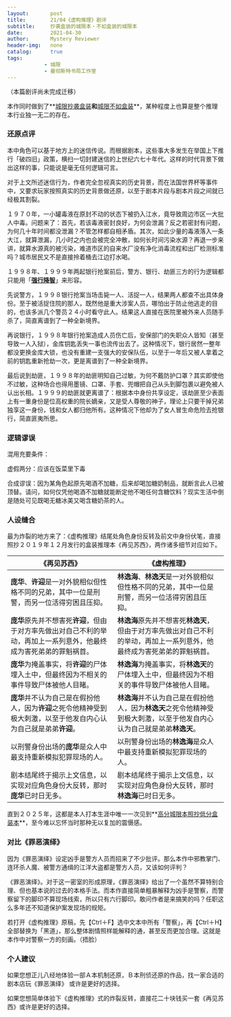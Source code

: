 ```yaml
---
layout:       post
title:        21/04《虚构推理》剧评
subtitle:     抄袭盒装的城限本・不如盒装的城限本
date:         2021-04-30
author:       Mystery Reviewer
header-img:   none
catalog:      true
tags:
            - 城限
            - 曼彻斯特书局工作室
---
```


（本篇剧评尚未完成迁移）

本作同时做到了**<u>城限抄袭盒装</u>**和**<u>城限不如盒装</u>**，某种程度上也算是整个推理本行业独一无二的存在。

### 还原点评 

本中角色可以基于地方上的迷信传说。而根据剧本，这些事大多发生在举国上下推行「破四旧」政策，横扫一切封建迷信的上世纪六七十年代。这样的时代背景下做出这样的事，只能说是毫无任何逻辑可言。

对于上文所述迷信行为，作者完全忽视真实的历史背景，而在法国世界杯等事件中，又要求玩家按照真实的历史背景做还原，以至于剧本片段与剧本片段之间就已经极其割裂。

１９７０年，一小罐毒液在原封不动的状态下被扔入江水，竟导致周边市区一大批人中毒。问题来了：首先，若该毒液密封良好，为何会泄漏？反之若密封有问题，为何几十年时间都没泄漏？不管怎样都自相矛盾。其次，如此少量的毒液落入一条大江，就算泄漏，几小时之内也会被完全冲散，如何长时间污染水源？再退一步来讲，就算水源真的被污染，难道市区的自来水厂没有净化消毒流程和出厂检测标准吗？城市居民又不是直接拎着桶去江边打水喝。

１９９８年、１９９９年两起银行抢案前后，警方、银行、劫匪三方的行为逻辑都只能用「**<u>强行降智</u>**」来形容。

先说警方，１９９８银行抢案当场击毙一人、活捉一人，结果两人都查不出具体身份。至于被活捉住院的那人，既然他是重大涉案人员，哪怕出于防止他逃走的目的，也该多派几个警员２４小时看守此人。结果这人直接在医院里被外来人员随手杀了，简直离谱到了一种全新境界。

再说银行，１９９８年银行抢案造成人员伤亡后，安保部门的失职众人皆知（甚至导致一人入狱），金库钥匙丢失一事也流传出去了。这种情况下，银行居然一整年都没更换金库大锁，也没有重建一支强大的安保队伍，以至于一年后又被人拿着之前的钥匙重新抢劫一次，更是离谱到了一种全新境界。

最后说到劫匪，１９９８年的劫匪明知自己过敏，为何不戴防护口罩？其实即使他不过敏，这种场合也得用墨镜、口罩、手套、兜帽把自己从头到脚包裹以避免被人认出长相。１９９９的劫匪就更离谱了：根据本中身份共享设定，该劫匪至少表面上有一重身份是位高权重的院长嫡亲，又是受人尊敬的神子，理论上只要干掉兄弟独享这一身份，钱和女人都归他所有。这种情况下他却为了女人冒生命危险去抢银行，简直匪夷所思。

### 逻辑谬误

混用充要条件：

虚假两分：应该在饭菜里下毒

合成谬误：因为某角色起原先喝酒不加糖，后来却喝加糖奶制品，就断言此人已被顶替。请问，如何仅凭他喝酒不加糖就能断定他不喝任何含糖饮料？现实生活中倒是随处可见既喝无糖冰美又喝含糖奶茶的人。

### 人设缝合

最为炸裂的地方来了：《虚构推理》结尾处角色身份反转及前文中身份伏笔，直接照抄２０１９年１２月发行的盒装推理本《再见苏西》，两作诸多细节对应如下。

| 《再见苏西》                                                 | 《虚构推理》                                                 |
| ------------------------------------------------------------ | ------------------------------------------------------------ |
| **庞华**、**许迎**是一对外貌相似但性格不同的兄弟，其中一位是刑警，而另一位活得穷困且压抑。 | **林逸海**、**林逸天**是一对外貌相似但性格不同的兄弟，其中一位是刑警，而另一位活得穷困且压抑。 |
| **庞华**原先并不想害死**许迎**，但由于对方率先做出对自己不利的举动，再加上一系列意外，他最终成为害死弟弟的罪魁祸首。 | **林逸海**原先并不想害死**林逸天**，但由于对方率先做出对自己不利的举动，再加上一系列意外，他最终成为害死弟弟的罪魁祸首。 |
| **庞华**为掩盖事实，将**许迎**的尸体埋入土中，但最终因为不相关的事件导致尸体被他人目睹。 | **林逸海**为掩盖事实，将**林逸天**的尸体埋入土中，但最终因为不相关的事件导致尸体被他人目睹。 |
| **庞华**并不认为自己是在假扮他人，因为**许迎**之死令他精神受到极大刺激，以至于他发自内心认为自己就是弟弟**许迎**。 | **林逸海**并不认为自己是在假扮他人，因为**林逸天**之死令他精神受到极大刺激，以至于他发自内心认为自己就是弟弟**林逸天**。 |
| 以刑警身份出场的**庞华**是众人中最支持重新模拟犯罪现场的人。 | 以刑警身份出场的**林逸海**是众人中最支持重新模拟犯罪现场的人。 |
| 剧本结尾终于揭示上文信息，以实现对应角色身份大反转，那时**庞华**已时日无多。 | 剧本结尾终于揭示上文信息，以实现对应角色身份大反转，那时**林逸海**已时日无多。 |

直到２０２５年，这都是本人打本生涯中唯一一次见到**<u>高分城限本照抄低分盒装本</u>**，至今难以忘怀当时那种无以复加的震慑感。

### 对比《罪恶演绎》

因为《罪恶演绎》设定凶手是警方人员而招来了不少批评。那么本作中邪教掌门、连环杀人魔、被警方通缉的江洋大盗都是警方人员，又该如何评判？

《罪恶演绎》。对于这一密室的形成原理，《罪恶演绎》给出了一个虽然不算特别合理、但也基本说的过去的本格手法。而本作直接简单粗暴解释为凶手是警察，而警察留下的脚印不算现场线索，所以只有六行脚印。敢问作者是来搞笑的吗？任职这么多年还不知道保护案发现场的规矩。

若打开《虚构推理》原稿，先【Ctrl＋F】选中文本中所有「警察」，再【Ctrl＋H】全部替换为「黑道」，那么整体剧情照样能解释的通，甚至反而更加合理。这就是本作中对警察一方的刻画。（捂脸）

### 个人建议

如果您想正儿八经地体验一部Ａ本机制还原，Ｂ本刑侦还原的作品，找一家合适的剧本店玩《罪恶演绎》 或许是更好的选择。

如果您想简单体验下《虚构推理》式的炸裂反转，直接花二十块钱买一套《再见苏西》或许是更好的选择。
